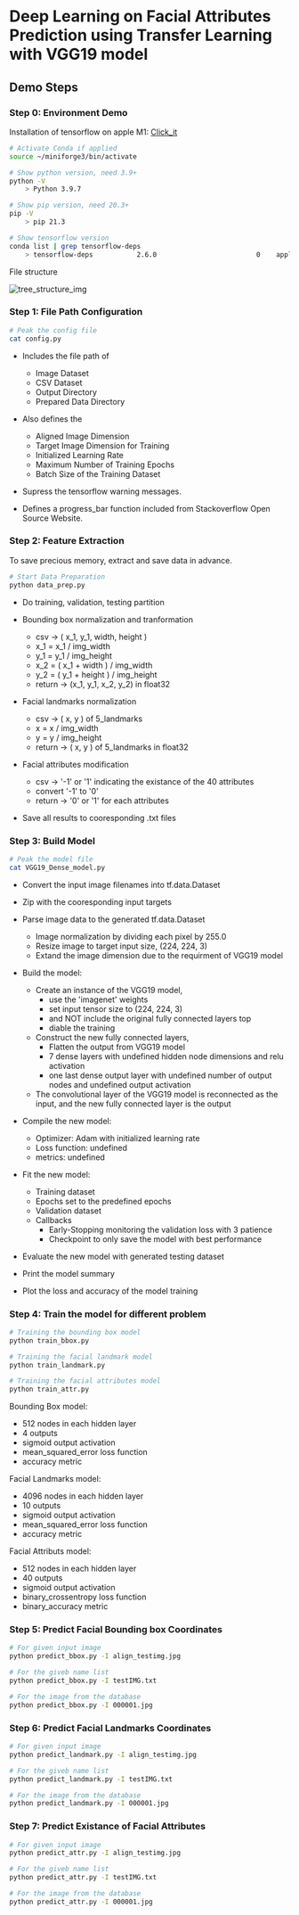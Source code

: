 # Deep Learning on Facial Attributes Prediction using Transfer Learning with VGG19 model

## Demo Steps

### Step 0: Environment Demo

Installation of tensorflow on apple M1: [Click_it](https://developer.apple.com/metal/tensorflow-plugin/ "Getting Started with tensorflow-metal PluggableDevice")

```sh
# Activate Conda if applied
source ~/miniforge3/bin/activate

# Show python version, need 3.9+
python -V
    > Python 3.9.7

# Show pip version, need 20.3+
pip -V
    > pip 21.3

# Show tensorflow version
conda list | grep tensorflow-deps
    > tensorflow-deps           2.6.0                         0    apple
```

File structure

![tree_structure_img](markdown_img/tree_structure_img.png)

### Step 1: File Path Configuration

```sh
# Peak the config file
cat config.py
```

- Includes the file path of 
    - Image Dataset 
    - CSV Dataset
    - Output Directory
    - Prepared Data Directory

- Also defines the 
    - Aligned Image Dimension
    - Target Image Dimension for Training
    - Initialized Learning Rate
    - Maximum Number of Training Epochs
    - Batch Size of the Training Dataset

- Supress the tensorflow warning messages.

- Defines a progress_bar function included from Stackoverflow Open Source Website.

### Step 2: Feature Extraction

To save precious memory, extract and save data in advance.

```sh
# Start Data Preparation
python data_prep.py
```

- Do training, validation, testing partition

- Bounding box normalization and tranformation
    - csv -> ( x_1, y_1, width, height )
    - x_1 = x_1 / img_width
    - y_1 = y_1 / img_height
    - x_2 = ( x_1 + width ) / img_width
    - y_2 = ( y_1 + height ) / img_height
    - return -> (x_1, y_1, x_2, y_2) in float32

- Facial landmarks normalization
    - csv -> ( x, y ) of 5_landmarks
    - x = x / img_width
    - y = y / img_height
    - return -> ( x, y ) of 5_landmarks in float32

- Facial attributes modification
    - csv -> '-1' or '1' indicating the existance of the 40 attributes
    - convert '-1' to '0'
    - return -> '0' or '1' for each attributes

- Save all results to cooresponding .txt files

### Step 3: Build Model

```sh
# Peak the model file
cat VGG19_Dense_model.py
```

- Convert the input image filenames into tf.data.Dataset

- Zip with the cooresponding input targets

- Parse image data to the generated tf.data.Dataset
    - Image normalization by dividing each pixel by 255.0
    - Resize image to target input size, (224, 224, 3)
    - Extand the image dimension due to the requirment of VGG19 model

- Build the model:
    - Create an instance of the VGG19 model,
        - use the 'imagenet' weights
        - set input tensor size to (224, 224, 3)
        - and NOT include the original fully connected layers top
        - diable the training
    - Construct the new fully connected layers,
        - Flatten the output from VGG19 model
        - 7 dense layers with undefined hidden node dimensions and relu activation
        - one last dense output layer with undefined number of output nodes and undefined output activation
    - The convolutional layer of the VGG19 model is reconnected as the input, and the new fully connected layer is the output

- Compile the new model:
    - Optimizer: Adam with initialized learning rate
    - Loss function: undefined
    - metrics: undefined

- Fit the new model:
    - Training dataset
    - Epochs set to the predefined epochs
    - Validation dataset
    - Callbacks
        - Early-Stopping monitoring the validation loss with 3 patience
        - Checkpoint to only save the model with best performance

- Evaluate the new model with generated testing dataset

- Print the model summary

- Plot the loss and accuracy of the model training

### Step 4: Train the model for different problem

```sh
# Training the bounding box model
python train_bbox.py

# Training the facial landmark model
python train_landmark.py

# Training the facial attributes model
python train_attr.py
```

Bounding Box model:
- 512 nodes in each hidden layer
- 4 outputs
- sigmoid output activation
- mean_squared_error loss function
- accuracy metric

Facial Landmarks model:
- 4096 nodes in each hidden layer
- 10 outputs
- sigmoid output activation
- mean_squared_error loss function
- accuracy metric

Facial Attributs model:
- 512 nodes in each hidden layer
- 40 outputs
- sigmoid output activation
- binary_crossentropy loss function
- binary_accuracy metric

### Step 5: Predict Facial Bounding box Coordinates

```sh
# For given input image
python predict_bbox.py -I align_testimg.jpg

# For the giveb name list
python predict_bbox.py -I testIMG.txt

# For the image from the database
python predict_bbox.py -I 000001.jpg
```

### Step 6: Predict Facial Landmarks Coordinates

```sh
# For given input image
python predict_landmark.py -I align_testimg.jpg

# For the giveb name list
python predict_landmark.py -I testIMG.txt

# For the image from the database
python predict_landmark.py -I 000001.jpg
```

### Step 7: Predict Existance of Facial Attributes

```sh
# For given input image
python predict_attr.py -I align_testimg.jpg

# For the giveb name list
python predict_attr.py -I testIMG.txt

# For the image from the database
python predict_attr.py -I 000001.jpg
```